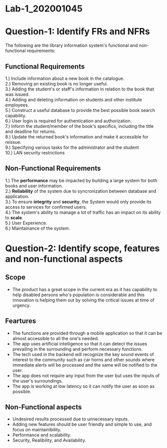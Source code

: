 # Lab-1_202001045

# Question-1: Identify FRs and NFRs

The following are the library information system's functional and non-functional requirements:

## Functional Requirements

1.) Include information about a new book in the catalogue.<br/>
2.) Removing an existing book is no longer useful.<br/>
3.) Adding the student's or staff's information in relation to the book that was issued.<br/>
4.) Adding and deleting information on students and other institute employees.<br/>
5.) Construct a useful database to provide the best possible book search capability.<br/>
6.) User login is required for authentication and authorization.<br/>
7.) Inform the student/member of the book's specifics, including the title and deadline for returns.<br/>
8.) Update the returned book's information and make it accessible for reissue.<br/>
9.) Specifying various tasks for the administrator and the student<br/>
10.) LAN security restrictions

## Non-Functional Requirements

1.) The **performance** may be impacted by building a large system for both books and user information.<br/>
2.) **Reliability** of the system due to syncronization between database and application.<br/>
3.) To ensure **integrity** and **security**, the System would only provide its access to services for confirmed users.<br/>
4.) The system's ability to manage a lot of traffic has an impact on its ability to **scale**.<br/>
5.) User Experience.<br/>
6.) Maintainance of the system.<br/>

# Question-2: Identify scope, features and non-functional aspects

## Scope
* The product has a great scope in the current era as it has capability to help disabled persons who's population is considerable and this innovation is helping them out by solving the critical issues at time of urgency.

## Feartures
* The functions are provided through a mobile application so that it can be almost accessible to all the one's needed.<br/>
* The app uses artificial intelligence so that it can detect the issues prevailing in the surrounding and perform necessary functions.<br/>
* The tech used in the backend will recognize the key sound events of interest to the community such as car horns and other sounds where immediate alerts will be processed and the same will be notified to the user.<br/>
* The app does not require any input from the user but uses the inputs of the user's surroundings.</br>
* The app is working at low latency so it can notify the user as soon as possible.<br/>

## Non-Functional aspects
* Undesired results processed due to unnecessary inputs.<br/>
* Adding new features should be user friendly and simple to use, and focus on maintainibility.<br/>
* Performance and scalability.<br/>
* Security, Realibility, and Availability.<br/>






